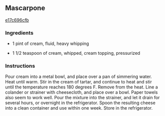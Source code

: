 ## Mascarpone

[e17c696cfb](http://allrecipes.com/recipe/mascarpone/)

### Ingredients

 - 1 pint of cream, fluid, heavy whipping

 - 1 1/2 teaspoon of cream, whipped, cream topping, pressurized

### Instructions

Pour cream into a metal bowl, and place over a pan of simmering water. Heat until warm. Stir in the cream of tartar, and continue to heat and stir until the temperature reaches 180 degrees F. Remove from the heat. Line a colander or strainer with cheesecloth, and place over a bowl. Paper towels also seem to work well. Pour the mixture into the strainer, and let it drain for several hours, or overnight in the refrigerator. Spoon the resulting cheese into a clean container and use within one week. Store in the refrigerator.